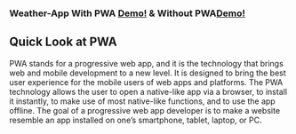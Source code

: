 ### Weather-App With PWA [Demo!](https://weatherr-pwa.netlify.app/) & Without PWA[Demo!](https://w-nopwa.netlify.app/)


## Quick Look at PWA

PWA stands for a progressive web app, and it is the technology that brings web and mobile development to a new level. It is designed to bring the best user experience for the mobile users of web apps and platforms. The PWA technology allows the user to open a native-like app via a browser, to install it instantly, to make use of most native-like functions, and to use the app offline. The goal of a progressive web app developer is to make a website resemble an app installed on one’s smartphone, tablet, laptop, or PC.
